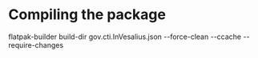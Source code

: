 Compiling the package
===

flatpak-builder build-dir gov.cti.InVesalius.json --force-clean --ccache --require-changes
